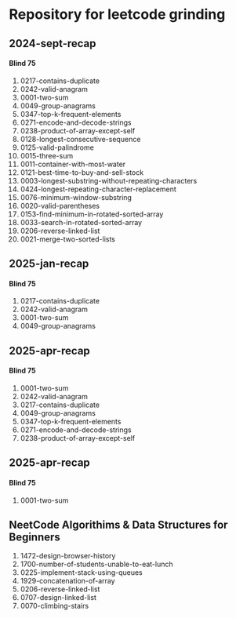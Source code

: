 # Repository for leetcode grinding

## 2024-sept-recap
#### Blind 75
1. 0217-contains-duplicate
2. 0242-valid-anagram
3. 0001-two-sum
4. 0049-group-anagrams
5. 0347-top-k-frequent-elements
6. 0271-encode-and-decode-strings
7. 0238-product-of-array-except-self
8. 0128-longest-consecutive-sequence
9. 0125-valid-palindrome
10. 0015-three-sum
11. 0011-container-with-most-water
12. 0121-best-time-to-buy-and-sell-stock
13. 0003-longest-substring-without-repeating-characters
14. 0424-longest-repeating-character-replacement
15. 0076-minimum-window-substring
16. 0020-valid-parentheses
17. 0153-find-minimum-in-rotated-sorted-array
18. 0033-search-in-rotated-sorted-array
19. 0206-reverse-linked-list
20. 0021-merge-two-sorted-lists

## 2025-jan-recap
#### Blind 75
1. 0217-contains-duplicate
2. 0242-valid-anagram
3. 0001-two-sum
4. 0049-group-anagrams

## 2025-apr-recap
#### Blind 75
1. 0001-two-sum
2. 0242-valid-anagram
3. 0217-contains-duplicate
4. 0049-group-anagrams
5. 0347-top-k-frequent-elements
6. 0271-encode-and-decode-strings
7. 0238-product-of-array-except-self

## 2025-apr-recap
#### Blind 75
1. 0001-two-sum


## NeetCode Algorithims & Data Structures for Beginners
1. 1472-design-browser-history
2. 1700-number-of-students-unable-to-eat-lunch
3. 0225-implement-stack-using-queues
4. 1929-concatenation-of-array
5. 0206-reverse-linked-list
6. 0707-design-linked-list
7. 0070-climbing-stairs
